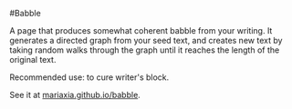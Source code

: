 #Babble

A page that produces somewhat coherent babble from your writing. It generates a directed graph from your seed text, and creates new text by taking random walks through the graph until it reaches the length of the original text.

Recommended use: to cure writer's block.

See it at [mariaxia.github.io/babble](mariaxia.github.io/babble).